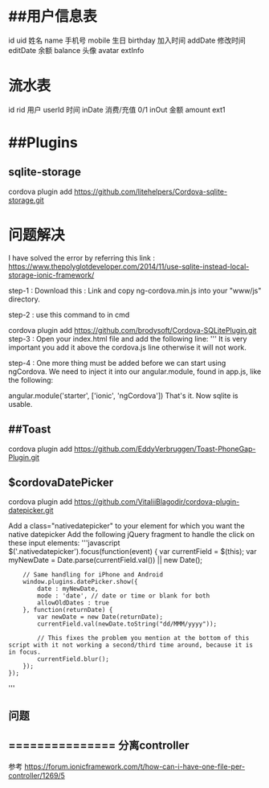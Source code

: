 ##用户信息表
=============

id uid
姓名 name
手机号 mobile
生日 birthday
加入时间 addDate
修改时间 editDate
余额   balance
头像 avatar
extInfo 

流水表
===========
id rid
用户 userId
时间  inDate
消费/充值  0/1 inOut
金额  amount
ext1

##Plugins
============
sqlite-storage
---------
cordova plugin add https://github.com/litehelpers/Cordova-sqlite-storage.git

# 问题解决
I have solved the error by referring this link : https://www.thepolyglotdeveloper.com/2014/11/use-sqlite-instead-local-storage-ionic-framework/

step-1 : Download this : Link and copy ng-cordova.min.js into your "www/js" directory.

step-2 : use this command to in cmd

cordova plugin add https://github.com/brodysoft/Cordova-SQLitePlugin.git
step-3 : Open your index.html file and add the following line:
'''<script src="js/ng-cordova.min.js"></script>
It is very important you add it above the cordova.js line otherwise it will not work.

step-4 : One more thing must be added before we can start using ngCordova. We need to inject it into our angular.module, found in app.js, like the following:

angular.module('starter', ['ionic', 'ngCordova'])
That's it. Now sqlite is usable.

##Toast
-----------------
cordova plugin add https://github.com/EddyVerbruggen/Toast-PhoneGap-Plugin.git

$cordovaDatePicker
-------------------------
cordova plugin add https://github.com/VitaliiBlagodir/cordova-plugin-datepicker.git

Add a class="nativedatepicker" to your element for which you want the native datepicker
Add the following jQuery fragment to handle the click on these input elements:
'''javascript
    $('.nativedatepicker').focus(function(event) {
        var currentField = $(this);
        var myNewDate = Date.parse(currentField.val()) || new Date();

        // Same handling for iPhone and Android
        window.plugins.datePicker.show({
            date : myNewDate,
            mode : 'date', // date or time or blank for both
            allowOldDates : true
        }, function(returnDate) {
            var newDate = new Date(returnDate);
            currentField.val(newDate.toString("dd/MMM/yyyy"));

            // This fixes the problem you mention at the bottom of this script with it not working a second/third time around, because it is in focus.
            currentField.blur();
        });
    });
'''


## 问题 
===============
分离controller
--------------------
参考 https://forum.ionicframework.com/t/how-can-i-have-one-file-per-controller/1269/5


